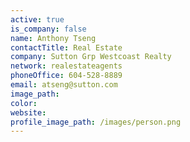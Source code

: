 ```yaml
---
active: true
is_company: false
name: Anthony Tseng
contactTitle: Real Estate
company: Sutton Grp Westcoast Realty
network: realestateagents
phoneOffice: 604-528-8889
email: atseng@sutton.com
image_path:
color:
website:
profile_image_path: /images/person.png
---
```



